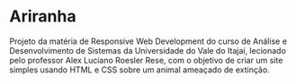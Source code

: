 # Ariranha

Projeto da matéria de Responsive Web Development do curso de Análise e Desenvolvimento de Sistemas da Universidade do Vale do Itajaí, lecionado pelo professor Alex Luciano Roesler Rese, com o objetivo de criar um site simples usando HTML e CSS sobre um animal ameaçado de extinção.